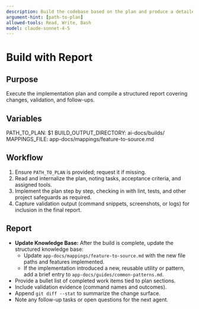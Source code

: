 ```yaml
---
description: Build the codebase based on the plan and produce a detailed report
argument-hint: [path-to-plan]
allowed-tools: Read, Write, Bash
model: claude-sonnet-4-5
---
```


# Build with Report

## Purpose
Execute the implementation plan and compile a structured report covering changes, validation, and follow-ups.

## Variables
PATH_TO_PLAN: $1
BUILD_OUTPUT_DIRECTORY: ai-docs/builds/
MAPPINGS_FILE: app-docs/mappings/feature-to-source.md

## Workflow
1. Ensure `PATH_TO_PLAN` is provided; request it if missing.
2. Read and internalize the plan, noting tasks, acceptance criteria, and assigned tools.
3. Implement the plan step by step, checking in with lint, tests, and other project safeguards as required.
4. Capture validation output (command snippets, screenshots, or logs) for inclusion in the final report.

## Report
- **Update Knowledge Base:** After the build is complete, update the structured knowledge base:
  - Update `app-docs/mappings/feature-to-source.md` with the new file paths and features implemented.
  - If the implementation introduced a new, reusable utility or pattern, add a brief entry to `app-docs/guides/common-patterns.md`.
- Provide a bullet list of completed work items tied to plan sections.
- Include validation evidence (command names and outcomes).
- Append `git diff --stat` to summarize the change surface.
- Note any follow-up tasks or open questions for the next agent.
